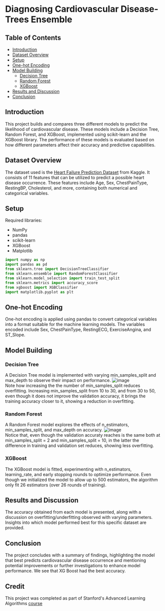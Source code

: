 # Diagnosing Cardiovascular Disease- Trees Ensemble

## Table of Contents
- [Introduction](#introduction)
- [Dataset Overview](#dataset-overview)
- [Setup](#setup)
- [One-hot Encoding](#one-hot-encoding)
- [Model Building](#model-building)
  - [Decision Tree](#decision-tree)
  - [Random Forest](#random-forest)
  - [XGBoost](#xgboost)
- [Results and Discussion](#results-and-discussion)
- [Conclusion](#conclusion)

## Introduction
This project builds and compares three different models to predict the likelihood of cardiovascular disease. These models include a Decision Tree, Random Forest, and XGBoost, implemented using scikit-learn and the XGBoost library. The performance of these models is evaluated based on how different parameters affect their accuracy and predictive capabilities.

## Dataset Overview
The dataset used is the [Heart Failure Prediction Dataset](https://www.kaggle.com/datasets/fedesoriano/heart-failure-prediction) from Kaggle. It consists of 11 features that can be utilized to predict a possible heart disease occurrence. These features include Age, Sex, ChestPainType, RestingBP, Cholesterol, and more, containing both numerical and categorical variables.

## Setup
Required libraries:

- NumPy
- pandas
- scikit-learn
- XGBoost
- Matplotlib

```python
import numpy as np
import pandas as pd
from sklearn.tree import DecisionTreeClassifier
from sklearn.ensemble import RandomForestClassifier
from sklearn.model_selection import train_test_split
from sklearn.metrics import accuracy_score
from xgboost import XGBClassifier
import matplotlib.pyplot as plt
```

## One-hot Encoding
One-hot encoding is applied using pandas to convert categorical variables into a format suitable for the machine learning models. The variables encoded include Sex, ChestPainType, RestingECG, ExerciseAngina, and ST_Slope.

## Model Building
### Decision Tree
A Decision Tree model is implemented with varying min_samples_split and max_depth to observe their impact on performance.
![image](https://github.com/AliesTaha/Diagnosing-Cardiovascular-Disease/assets/103478551/c42988d3-aa27-45a7-8776-dd562768e1b2)<br>
Note how increasing the the number of min_samples_split reduces overfitting.
Increasing min_samples_split from 10 to 30, and from 30 to 50, even though it does not improve the validation accuracy, it brings the training accuracy closer to it, showing a reduction in overfitting.

### Random Forest
A Random Forest model explores the effects of n_estimators, min_samples_split, and max_depth on accuracy.
![image](https://github.com/AliesTaha/Diagnosing-Cardiovascular-Disease/assets/103478551/7fde8368-e089-493d-8fc0-c99bae8929e1)<br>
Notice that, even though the validation accuraty reaches is the same both at min_samples_split = 2 and min_samples_split = 10, in the latter the difference in training and validation set reduces, showing less overfitting.

### XGBoost
The XGBoost model is fitted, experimenting with n_estimators, learning_rate, and early stopping rounds to optimize performance.
Even though we initialized the model to allow up to 500 estimators, the algorithm only fit 26 estimators (over 26 rounds of training).

## Results and Discussion
The accuracy obtained from each model is presented, along with a discussion on overfitting/underfitting observed with varying parameters. Insights into which model performed best for this specific dataset are provided.

## Conclusion
The project concludes with a summary of findings, highlighting the model that best predicts cardiovascular disease occurrence and mentioning potential improvements or further investigations to enhance model performance. We see that XG Boost had the best accuracy. 

## Credit
This project was completed as part of Stanford's Advanced Learning Algorithms [course](https://github.com/AliesTaha/Stanford-ML) 
